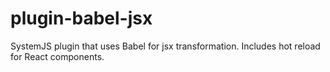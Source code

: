 # plugin-babel-jsx
SystemJS plugin that uses Babel for jsx transformation.  Includes hot reload for React components.
